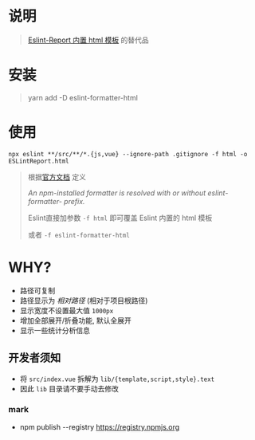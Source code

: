 # 说明

> [Eslint-Report 内置 html 模板](https://eslint.org/docs/user-guide/formatters/#html) 的替代品

# 安装

> yarn add -D eslint-formatter-html

# 使用

```
npx eslint **/src/**/*.{js,vue} --ignore-path .gitignore -f html -o ESLintReport.html
```

> 根据[官方文档](https://eslint.org/docs/user-guide/command-line-interface) 定义
>
> *An npm-installed formatter is resolved with or without eslint-formatter- prefix.*
> 
> Eslint直接加参数 `-f html` 即可覆盖 Eslint 内置的 html 模板
> 
> 或者 `-f eslint-formatter-html`


# WHY?

* 路径可复制
* 路径显示为 *相对路径* (相对于项目根路径)
* 显示宽度不设置最大值 `1000px`
* 增加全部展开/折叠功能, 默认全展开
* 显示一些统计分析信息


## 开发者须知

* 将 `src/index.vue` 拆解为 `lib/{template,script,style}.text`
* 因此 `lib` 目录请不要手动去修改


### mark

* npm publish --registry https://registry.npmjs.org

